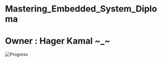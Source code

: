 # Mastering_Embedded_System_Diploma
# Owner : Hager Kamal ~_~
![Progress](https://progress-bar.dev/28/)

